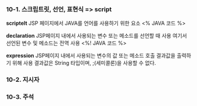 ### 10-1. 스크립트릿, 선언, 표현식 => script

**scriptelt**
JSP 페이지에서 JAVA를 언어를 사용하기 위한 요소
<%  JAVA 코드 %>

**declaration**
JSP페이지 내에서 사용되는 변수 또는 메소드를 선언할 때 사용
여기서 선언된 변수 및 메소드는 전역 사용
<%! JAVA 코드 %>

**expression**
JSP페이지 내에서 사용되는 변수의 값 또는 메소드 호출 결과값을 출력하기 위해 사용
결과값은 String 타입이며, ;(세미콜론)을 사용할 수 없다.

### 10-2. 지시자


### 10-3. 주석
<!--stackedit_data:
eyJoaXN0b3J5IjpbMTkyOTUxNTEwNSwtMTUyNzk0MjA5MCwtMj
k4Njk2OTUwLC0xODA0ODI5NzYzLDM5Njg5MDA0NV19
-->